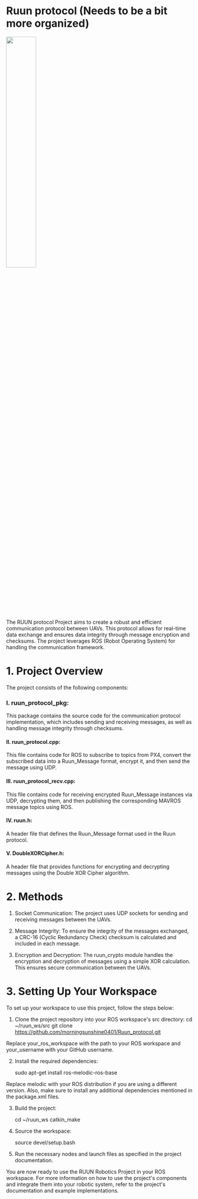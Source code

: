 # Ruun protocol (Needs to be a bit more organized)
<img src = "https://user-images.githubusercontent.com/109836008/235913879-c722f793-3a12-4aeb-97f1-bcfe06e1fd46.png" width="40%" height="40%">

The RUUN protocol Project aims to create a robust and efficient communication protocol between UAVs. This protocol allows for real-time data exchange and ensures data integrity through message encryption and checksums. The project leverages ROS (Robot Operating System) for handling the communication framework.

# 1. Project Overview

The project consists of the following components:

### I. ruun_protocol_pkg:
This package contains the source code for the communication protocol implementation, which includes sending and receiving messages, as well as handling message integrity through checksums.

#### II. ruun_protocol.cpp:
This file contains code for ROS to subscribe to topics from PX4, convert the subscribed data into a Ruun_Message format, encrypt it, and then send the message using UDP.
    
#### III. ruun_protocol_recv.cpp: 
This file contains code for receiving encrypted Ruun_Message instances via UDP, decrypting them, and then publishing the corresponding MAVROS message topics using ROS.
    
#### IV. ruun.h: 
A header file that defines the Ruun_Message format used in the Ruun protocol.
    
#### V. DoubleXORCipher.h: 
A header file that provides functions for encrypting and decrypting messages using the Double XOR Cipher algorithm.



# 2. Methods

1. Socket Communication: The project uses UDP sockets for sending and receiving messages between the UAVs.

2. Message Integrity: To ensure the integrity of the messages exchanged, a CRC-16 (Cyclic Redundancy Check) checksum is calculated and included in each message.

3. Encryption and Decryption: The ruun_crypto module handles the encryption and decryption of messages using a simple XOR calculation. This ensures secure communication between the UAVs.

# 3. Setting Up Your Workspace

To set up your workspace to use this project, follow the steps below:

1. Clone the project repository into your ROS workspace's src directory:
    cd ~/ruun_ws/src
    git clone https://github.com/morningsunshine0401/Ruun_protocol.git

Replace your_ros_workspace with the path to your ROS workspace and your_username with your GitHub username.

2. Install the required dependencies:

    sudo apt-get install ros-melodic-ros-base

Replace melodic with your ROS distribution if you are using a different version. Also, make sure to install any additional dependencies mentioned in the package.xml files.

3. Build the project:

    cd ~/ruun_ws
    catkin_make

4. Source the workspace:

    source devel/setup.bash
    
5. Run the necessary nodes and launch files as specified in the project documentation.

You are now ready to use the RUUN Robotics Project in your ROS workspace. For more information on how to use the project's components and integrate them into your robotic system, refer to the project's documentation and example implementations.
